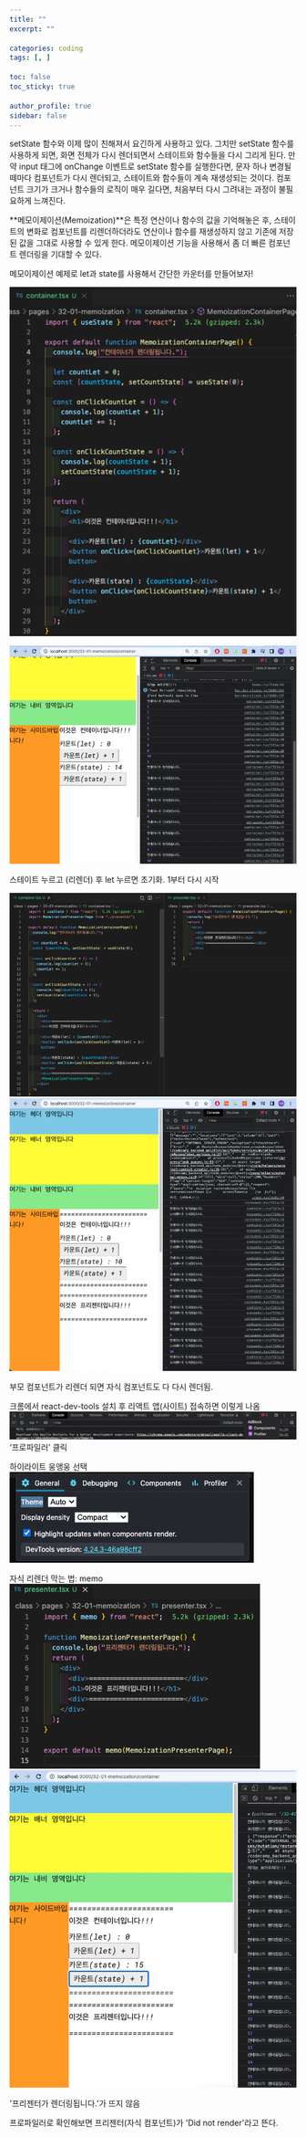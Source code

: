 ```yaml
---
title: ""
excerpt: ""

categories: coding
tags: [, ]

toc: false
toc_sticky: true

author_profile: true
sidebar: false
---
```


setState 함수와 이제 많이 친해져서 요긴하게 사용하고 있다. 그치만 setState 함수를 사용하게 되면, 화면 전체가 다시 렌더되면서 스테이트와 함수들을 다시 그리게 된다. 만약 input 태그에 onChange 이벤트로 setState 함수를 실행한다면, 문자 하나 변경될 떼마다 컴포넌트가 다시 렌더되고, 스테이트와 함수들이 계속 재생성되는 것이다. 컴포넌트 크기가 크거나 함수들의 로직이 매우 길다면, 처음부터 다시 그려내는 과정이 불필요하게 느껴진다.

**메모이제이션(Memoization)**은 특정 연산이나 함수의 값을 기억해놓은 후, 스테이트의 변화로 컴포넌트를 리렌더하더라도 연산이나 함수를 재생성하지 않고 기존에 저장된 값을 그대로 사용할 수 있게 한다. 메모이제이션 기능을 사용해서 좀 더 빠른 컴포넌트 렌더링을 기대할 수 있다.

메모이제이션 예제로 let과 state를 사용해서 간단한 카운터를 만들어보자!

![1](\assets/images/memoization/1.png)

![2](\assets/images/memoization/2.png)

스테이트 누르고 (리렌더) 후 let 누르면 초기화. 1부터 다시 시작

![3](\assets/images/memoization/3.png)
![4](\assets/images/memoization/4.png)

부모 컴포넌트가 리렌더 되면 자식 컴포넌트도 다 다시 렌더됨.


크롬에서 react-dev-tools 설치 후 리액트 앱(사이트) 접속하면 이렇게 나옴
![5](\assets/images/memoization/5.png)
‘프로파일러’ 클릭

하이라이트 웅앵웅 선택
![6](\assets/images/memoization/6.png)

자식 리렌더 막는 법: memo
![7](\assets/images/memoization/7.png)
![8](\assets/images/memoization/8.png)

'프리젠터가 렌더링됩니다.'가 뜨지 않음


프로파일러로 확인해보면
프리젠터(자식 컴포넌트)가 'Did not render'라고 뜬다.
